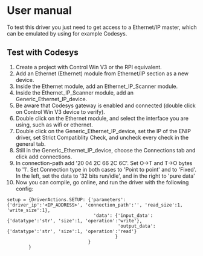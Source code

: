 # User manual

To test this driver you just need to get access to a Ethernet/IP master, which can be emulated by using for example Codesys.

## Test with Codesys

1. Create a project with Control Win V3 or the RPI equivalent.
2. Add an Ethernet (Ethernet) module from Ethernet/IP section as a new device.
3. Inside the Ethernet module, add an Ethernet_IP_Scanner module.
4. Inside the Ethernet_IP_Scanner module, add an Generic_Ethernet_IP_device.
5. Be aware that Codesys gateway is enabled and connected (double click on Control Win V3 device to verify).
6. Double click on the Ethernet module, and select the interface you are using, such as wifi or ethernet.
7. Double click on the Generic_Ethernet_IP_device, set the IP of the ENIP driver, set Strict Compatiblity Check, and uncheck every check in the general tab.
8. Still in the Generic_Ethernet_IP_device, choose the Connections tab and click add connections. 
9. In connection-path add '20 04 2C 66 2C 6C'. Set O->T and T->O bytes to '1'. Set Connection type in both cases to 'Point to point' and to 'Fixed'. In the left, set the data to '32 bits run/idle', and in the right to 'pure data'
10. Now you can compile, go online, and run the driver with the following config:

```
setup = {DriverActions.SETUP: {'parameters': {'driver_ip':'<IP_ADDRESS>', 'connection_path':'', 'read_size':1, 'write_size':1},
                                'data': {'input_data': {'datatype':'str', 'size':1, 'operation':'write'},
                                         'output_data': {'datatype':'str', 'size':1, 'operation':'read'}
                                        }
                              }
        }
```